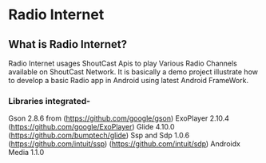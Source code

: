 # Radio Internet

## What is Radio Internet?
Radio Internet usages ShoutCast Apis to play Various Radio Channels available on ShoutCast Network. It is basically a demo project illustrate how to develop a basic Radio app in Android using latest Android FrameWork.

### Libraries integrated-
Gson 2.8.6 from (https://github.com/google/gson)
ExoPlayer 2.10.4 (https://github.com/google/ExoPlayer)
Glide 4.10.0 (https://github.com/bumptech/glide)
Ssp and Sdp 1.0.6 (https://github.com/intuit/ssp) (https://github.com/intuit/sdp)
Androidx Media 1.1.0
